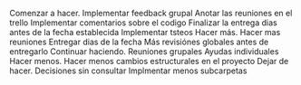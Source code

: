 Comenzar a hacer.
	Implementar feedback grupal
	Anotar las reuniones en el trello
	Implementar comentarios sobre el codigo
	Finalizar la entrega dias antes de la fecha establecida
	Implementar tsteos
Hacer más.
	Hacer mas reuniones
	Entregar dias de la fecha
	Más revisiónes globales antes de entregarlo
Continuar haciendo.
	Reuniones grupales
	Ayudas individuales
Hacer menos.
	Hacer menos cambios estructurales en el proyecto
Dejar de hacer.
	Decisiones sin consultar
	Implmentar menos subcarpetas